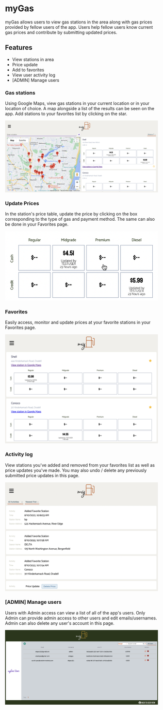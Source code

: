 # myGas

myGas allows users to view gas stations in the area along with gas prices provided by fellow users of the app. Users help fellow users know current gas prices and contribute by submitting updated prices.

## Features

- View stations in area
- Price update
- Add to favorites
- View user activity log
- [ADMIN] Manage users

### Gas stations

Using Google Maps, view gas stations in your current location or in your location of choice. A map alongside a list of the results can be seen on the app. Add stations to your favorites list by clicking on the star.

![screenshot of map and list of gas stations](src/Assets/Screenshots/map-ss.png)

### Update Prices

In the station's price table, update the price by clicking on the box corresponding to the type of gas and payment method. The same can also be done in your Favorites page.

![screenshot of price table](src/Assets/Screenshots/price-ss.png)

### Favorites

Easily access, monitor and update prices at your favorite stations in your Favorites page.

![screenshot of favorites page](src/Assets/Screenshots/fav-ss.png)

### Activity log

View stations you've added and removed from your favorites list as well as price updates you've made. You may also undo / delete any previously submitted price updates in this page.

![screenshot of activity log page](src/Assets/Screenshots/log-ss.png)

### [ADMIN] Manage users

Users with Admin access can view a list of all of the app's users. Only Admin can provide admin access to other users and edit emails/usernames. Admin can also delete any user's account in this page.

![screenshot of admin page](src/Assets/Screenshots/admin-ss.png)
